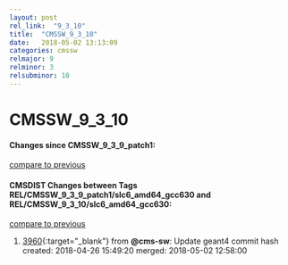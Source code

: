 ```yaml
---
layout: post
rel_link:  "9_3_10"
title:  "CMSSW_9_3_10"
date:   2018-05-02 13:13:09
categories: cmssw
relmajor: 9
relminor: 3
relsubminor: 10
---
```


# CMSSW_9_3_10
#### Changes since CMSSW_9_3_9_patch1:
[compare to previous](https://github.com/cms-sw/cmssw/compare/CMSSW_9_3_9_patch1...CMSSW_9_3_10)



#### CMSDIST Changes between Tags REL/CMSSW_9_3_9_patch1/slc6_amd64_gcc630 and REL/CMSSW_9_3_10/slc6_amd64_gcc630:
[compare to previous](https://github.com/cms-sw/cmsdist/compare/REL/CMSSW_9_3_9_patch1/slc6_amd64_gcc630...REL/CMSSW_9_3_10/slc6_amd64_gcc630)



1. [3960](http://github.com/cms-sw/cmsdist/pull/3960){:target="_blank"}  from **@cms-sw**: Update geant4 commit hash created: 2018-04-26 15:49:20 merged: 2018-05-02 12:58:00
